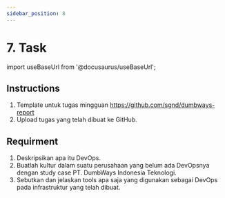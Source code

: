 ```yaml
---
sidebar_position: 8
---
```


# 7. Task

import useBaseUrl from '@docusaurus/useBaseUrl';

## Instructions

1. Template untuk tugas mingguan https://github.com/sgnd/dumbways-report
2. Upload tugas yang telah dibuat ke GitHub.

## Requirment

1. Deskripsikan apa itu DevOps.
2. Buatlah kultur dalam suatu perusahaan yang belum ada DevOpsnya dengan study case PT. DumbWays Indonesia Teknologi. 
3. Sebutkan dan jelaskan tools apa saja yang digunakan sebagai DevOps pada infrastruktur yang telah dibuat.

